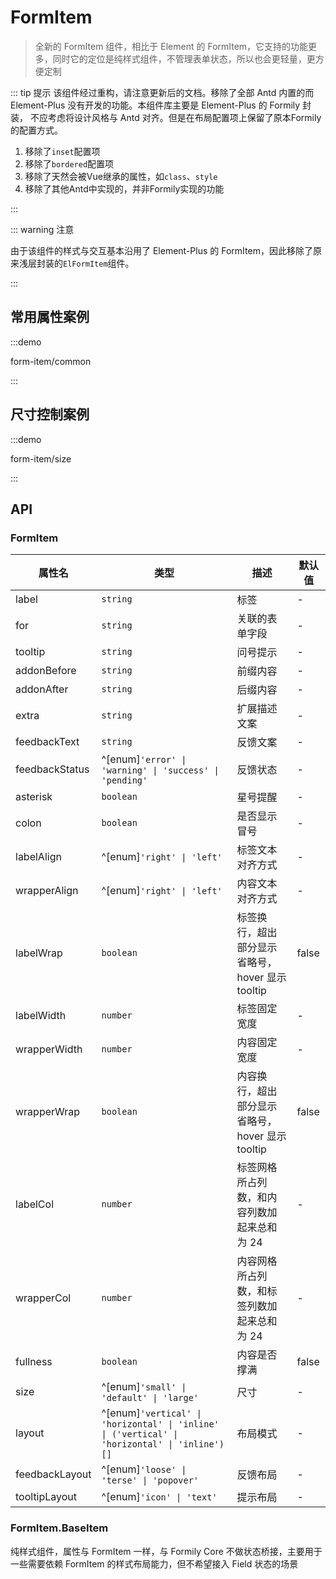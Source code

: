 # FormItem

> 全新的 FormItem 组件，相比于 Element 的 FormItem，它支持的功能更多，同时它的定位是纯样式组件，不管理表单状态，所以也会更轻量，更方便定制

::: tip 提示
该组件经过重构，请注意更新后的文档。移除了全部 Antd 内置的而 Element-Plus 没有开发的功能。本组件库主要是 Element-Plus 的 Formily 封装，
不应考虑将设计风格与 Antd 对齐。但是在布局配置项上保留了原本Formily的配置方式。

1. 移除了`inset`配置项
2. 移除了`bordered`配置项
3. 移除了天然会被Vue继承的属性，如`class`、`style`
4. 移除了其他Antd中实现的，并非Formily实现的功能

:::

::: warning 注意

由于该组件的样式与交互基本沿用了 Element-Plus 的 FormItem，因此移除了原来浅层封装的`ElFormItem`组件。

:::

## 常用属性案例

:::demo

form-item/common

:::

## 尺寸控制案例

:::demo

form-item/size

:::

## API

### FormItem

| 属性名           | 类型                                                   | 描述                                        | 默认值    |
| ---------------- | ------------------------------------------------------ | ------------------------------------------- | --------- |
| label            | `string`                                              | 标签                                        | -         |
| for              | `string`                                              | 关联的表单字段                              | -         |
| tooltip          | `string`                                              | 问号提示                                    | -         |
| addonBefore      | `string`                                              | 前缀内容                                    | -         |
| addonAfter       | `string`                                              | 后缀内容                                    | -         |
| extra            | `string`                                              | 扩展描述文案                                | -         |
| feedbackText     | `string`                                              | 反馈文案                                    | -         |
| feedbackStatus   | ^[enum]`'error' \| 'warning' \| 'success' \| 'pending'` | 反馈状态                                    | -         |
| asterisk         | `boolean`                                             | 星号提醒                                    | -         |
| colon            | `boolean`                                             | 是否显示冒号                                | -         |
| labelAlign       | ^[enum]`'right' \| 'left'`                             | 标签文本对齐方式                            | -         |
| wrapperAlign     | ^[enum]`'right' \| 'left'`                             | 内容文本对齐方式                            | -         |
| labelWrap        | `boolean`                                             | 标签换行，超出部分显示省略号，hover 显示 tooltip | false     |
| labelWidth       | `number`                                              | 标签固定宽度                                | -         |
| wrapperWidth     | `number`                                              | 内容固定宽度                                | -         |
| wrapperWrap      | `boolean`                                             | 内容换行，超出部分显示省略号，hover 显示 tooltip | false     |
| labelCol         | `number`                                              | 标签网格所占列数，和内容列数加起来总和为 24 | -         |
| wrapperCol       | `number`                                              | 内容网格所占列数，和标签列数加起来总和为 24 | -         |
| fullness         | `boolean`                                             | 内容是否撑满                                | false     |
| size             | ^[enum]`'small' \| 'default' \| 'large'`               | 尺寸                                        | -         |
| layout           | ^[enum]`'vertical' \| 'horizontal' \| 'inline' \| ('vertical' \| 'horizontal' \| 'inline')[]` | 布局模式                                    | -         |
| feedbackLayout   | ^[enum]`'loose' \| 'terse' \| 'popover'`               | 反馈布局                                    | -         |
| tooltipLayout    | ^[enum]`'icon' \| 'text'`                              | 提示布局                                    | -         |

### FormItem.BaseItem

纯样式组件，属性与 FormItem 一样，与 Formily Core 不做状态桥接，主要用于一些需要依赖 FormItem 的样式布局能力，但不希望接入 Field 状态的场景
